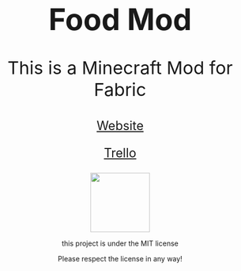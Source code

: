<h1 style="font-size:60px;"align="center">Food Mod</h1>

<p style="font-size:36px;" align="center">This is a Minecraft Mod for Fabric</p>

<p style="font-size:25px;" align="center"><a href="https://link4real.github.io/food">Website</a></p>

<p style="font-size:25px;" align="center"><a href="https://trello.com/foodmodforfabric">Trello</a></p>

<p align="center"><img valign="middle" src="https://i.imgur.com/zmgIrhN.png" width="120px"></p>

<p align="center">this project is under the MIT license</p>
<p align="center">Please respect the license in any way!</p>
